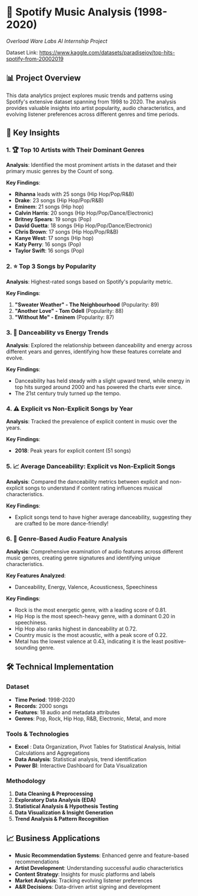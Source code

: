 # 🎵 Spotify Music Analysis (1998-2020)
*Overload Ware Labs AI Internship Project*

Dataset Link: https://www.kaggle.com/datasets/paradisejoy/top-hits-spotify-from-20002019

## 📊 Project Overview
This data analytics project explores music trends and patterns using Spotify's extensive dataset spanning from 1998 to 2020. The analysis provides valuable insights into artist popularity, audio characteristics, and evolving listener preferences across different genres and time periods.

## 🎯 Key Insights

### 1. 🏆 Top 10 Artists with Their Dominant Genres
**Analysis**: Identified the most prominent artists in the dataset and their primary music genres by the Count of song.

**Key Findings**:
- **Rihanna** leads with 25 songs (Hip Hop/Pop/R&B)
- **Drake**: 23 songs (Hip Hop/Pop/R&B)
- **Eminem**: 21 songs (Hip hop)
- **Calvin Harris**: 20 songs (Hip Hop/Pop/Dance/Electronic)
- **Britney Spears**: 19 songs (Pop)
- **David Guetta**: 18 songs (Hip Hop/Pop/Dance/Electronic)
- **Chris Brown**: 17 songs (Hip Hop/Pop/R&B)
- **Kanye West**: 17 songs (Hip hop)
- **Katy Perry**: 16 songs (Pop)
- **Taylor Swift**: 16 songs (Pop)

### 2. ⭐ Top 3 Songs by Popularity
**Analysis**: Highest-rated songs based on Spotify's popularity metric.

**Key Findings**:
1. **"Sweater Weather" - The Neighbourhood** (Popularity: 89)
2. **"Another Love" - Tom Odell** (Popularity: 88)
3. **"Without Me" - Eminem** (Popularity: 87)

### 3. 💃 Danceability vs Energy Trends
**Analysis**: Explored the relationship between danceability and energy across different years and genres, identifying how these features correlate and evolve.

**Key Findings**:
- Danceability has held steady with a slight upward trend, while energy in top hits surged around 2000 and has powered the charts ever since.
- The 21st century truly turned up the tempo. 

### 4. ⚠️ Explicit vs Non-Explicit Songs by Year
**Analysis**: Tracked the prevalence of explicit content in music over the years.

**Key Findings**:
- **2018**: Peak years for explicit content (51 songs)

### 5. 📈 Average Danceability: Explicit vs Non-Explicit Songs
**Analysis**: Compared the danceability metrics between explicit and non-explicit songs to understand if content rating influences musical characteristics.

**Key Findings**:
- Explicit songs tend to have higher average danceability, suggesting they are crafted to be more dance-friendly!

### 6. 🎼 Genre-Based Audio Feature Analysis
**Analysis**: Comprehensive examination of audio features across different music genres, creating genre signatures and identifying unique characteristics.

**Key Features Analyzed**:
- Danceability, Energy, Valence, Acousticness, Speechiness

**Key Findings**:
- Rock is the most energetic genre, with a leading score of 0.81.
- Hip Hop is the most speech-heavy genre, with a dominant 0.20 in speechiness.
- Hip Hop also ranks highest in danceability at 0.72.
- Country music is the most acoustic, with a peak score of 0.22.
- Metal has the lowest valence at 0.43, indicating it is the least positive-sounding genre.

## 🛠 Technical Implementation

### Dataset
- **Time Period**: 1998-2020
- **Records**: 2000 songs
- **Features**: 18 audio and metadata attributes
- **Genres**: Pop, Rock, Hip Hop, R&B, Electronic, Metal, and more

### Tools & Technologies
- **Excel** : Data Organization, Pivot Tables for Statistical Analysis, Initial Calculations and Aggregations
- **Data Analysis**: Statistical analysis, trend identification
- **Power BI**: Interactive Dashboard for Data Visualization

### Methodology
1. **Data Cleaning & Preprocessing**
2. **Exploratory Data Analysis (EDA)**
3. **Statistical Analysis & Hypothesis Testing**
4. **Data Visualization & Insight Generation**
5. **Trend Analysis & Pattern Recognition**

## 📈 Business Applications

- **Music Recommendation Systems**: Enhanced genre and feature-based recommendations
- **Artist Development**: Understanding successful audio characteristics
- **Content Strategy**: Insights for music platforms and labels
- **Market Analysis**: Tracking evolving listener preferences
- **A&R Decisions**: Data-driven artist signing and development

